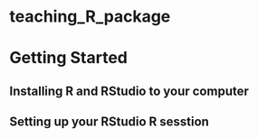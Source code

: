 # teaching_R_package

# Getting Started

## Installing R and RStudio to your computer

## Setting up your RStudio R sesstion

